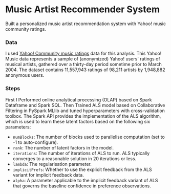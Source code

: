 # Music Artist Recommender System

Built a personalized music artist recommendation system with Yahoo! music community ratings.

### Data
I used [Yahoo! Community music ratings](https://webscope.sandbox.yahoo.com/catalog.php?datatype=r&guccounter=1) data for this analysis. This Yahoo! Music data represents a sample of (anonymized) Yahoo! users' ratings of musical artists, gathered over a thirty-day period
sometime prior to March 2004. The dataset contains 11,557,943 ratings of 98,211 artists by 1,948,882 anonymous users.

### Steps
First I Performed online analytical processing (OLAP) based on Spark Dataframe and Spark SQL. Then Trained ALS model based on Collaborative Filtering in PySpark MLlib and tuned hyperparameters with cross-validation toolbox.
The Spark API provides the implementation of the ALS algorithm, which is used to learn these latent factors based on the following six parameters:
- ```numBlocks```: The number of blocks used to parallelise computation (set to -1 to auto-configure).
- ```rank```: The number of latent factors in the model.
- ```iterations```: The number of iterations of ALS to run. ALS typically converges to a reasonable solution in 20 iterations or less.
- ```lambda```: The regularisation parameter.
- ```implicitPrefs```: Whether to use the explicit feedback from the ALS variant for implicit feedback data.
- ```alpha```: A parameter applicable to the implicit feedback variant of ALS that governs the baseline confidence in preference observations.
